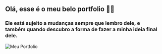 ## Olá, esse é o meu belo portfolio 👨‍💻

### Ele está sujeito a mudanças sempre que lembro dele, e também quando descubro a forma de fazer a minha ideia final dele.

![Meu Portfolio](https://i.imgur.com/ZDJKvx8.gif")
